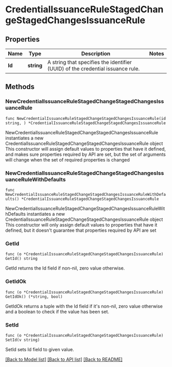 # CredentialIssuanceRuleStagedChangeStagedChangesIssuanceRule

## Properties

Name | Type | Description | Notes
------------ | ------------- | ------------- | -------------
**Id** | **string** | A string that specifies the identifier (UUID) of the credential issuance rule. | 

## Methods

### NewCredentialIssuanceRuleStagedChangeStagedChangesIssuanceRule

`func NewCredentialIssuanceRuleStagedChangeStagedChangesIssuanceRule(id string, ) *CredentialIssuanceRuleStagedChangeStagedChangesIssuanceRule`

NewCredentialIssuanceRuleStagedChangeStagedChangesIssuanceRule instantiates a new CredentialIssuanceRuleStagedChangeStagedChangesIssuanceRule object
This constructor will assign default values to properties that have it defined,
and makes sure properties required by API are set, but the set of arguments
will change when the set of required properties is changed

### NewCredentialIssuanceRuleStagedChangeStagedChangesIssuanceRuleWithDefaults

`func NewCredentialIssuanceRuleStagedChangeStagedChangesIssuanceRuleWithDefaults() *CredentialIssuanceRuleStagedChangeStagedChangesIssuanceRule`

NewCredentialIssuanceRuleStagedChangeStagedChangesIssuanceRuleWithDefaults instantiates a new CredentialIssuanceRuleStagedChangeStagedChangesIssuanceRule object
This constructor will only assign default values to properties that have it defined,
but it doesn't guarantee that properties required by API are set

### GetId

`func (o *CredentialIssuanceRuleStagedChangeStagedChangesIssuanceRule) GetId() string`

GetId returns the Id field if non-nil, zero value otherwise.

### GetIdOk

`func (o *CredentialIssuanceRuleStagedChangeStagedChangesIssuanceRule) GetIdOk() (*string, bool)`

GetIdOk returns a tuple with the Id field if it's non-nil, zero value otherwise
and a boolean to check if the value has been set.

### SetId

`func (o *CredentialIssuanceRuleStagedChangeStagedChangesIssuanceRule) SetId(v string)`

SetId sets Id field to given value.



[[Back to Model list]](../README.md#documentation-for-models) [[Back to API list]](../README.md#documentation-for-api-endpoints) [[Back to README]](../README.md)


